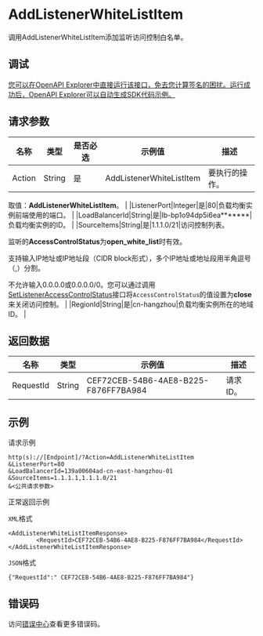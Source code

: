 # AddListenerWhiteListItem

调用AddListenerWhiteListItem添加监听访问控制白名单。

## 调试

[您可以在OpenAPI Explorer中直接运行该接口，免去您计算签名的困扰。运行成功后，OpenAPI Explorer可以自动生成SDK代码示例。](https://api.aliyun.com/#product=Slb&api=AddListenerWhiteListItem&type=RPC&version=2014-05-15)

## 请求参数

|名称|类型|是否必选|示例值|描述|
|--|--|----|---|--|
|Action|String|是|AddListenerWhiteListItem|要执行的操作。

 取值：**AddListenerWhiteListItem**。 |
|ListenerPort|Integer|是|80|负载均衡实例前端使用的端口。 |
|LoadBalancerId|String|是|lb-bp1o94dp5i6ea\*\*\*\*\*\*\*|负载均衡实例的ID。 |
|SourceItems|String|是|1.1.1.0/21|访问控制列表。

 监听的**AccessControlStatus**为**open\_white\_list**时有效。

 支持输入IP地址或IP地址段（CIDR block形式），多个IP地址或地址段用半角逗号（,）分割。

 不允许输入0.0.0.0或0.0.0.0/0。您可以通过调用[SetListenerAccessControlStatus](~~27599~~)接口将`AccessControlStatus`的值设置为**close**来关闭访问控制。 |
|RegionId|String|是|cn-hangzhou|负载均衡实例所在的地域ID。 |

## 返回数据

|名称|类型|示例值|描述|
|--|--|---|--|
|RequestId|String|CEF72CEB-54B6-4AE8-B225-F876FF7BA984|请求ID。 |

## 示例

请求示例

```
http(s)://[Endpoint]/?Action=AddListenerWhiteListItem
&ListenerPort=80
&LoadBalancerId=139a00604ad-cn-east-hangzhou-01
&SourceItems=1.1.1.1,1.1.1.0/21
&<公共请求参数>
```

正常返回示例

`XML`格式

```
<AddListenerWhiteListItemResponse>
        <RequestId>CEF72CEB-54B6-4AE8-B225-F876FF7BA984</RequestId>
</AddListenerWhiteListItemResponse>
```

`JSON`格式

```
{"RequestId":" CEF72CEB-54B6-4AE8-B225-F876FF7BA984"}
```

## 错误码

访问[错误中心](https://error-center.aliyun.com/status/product/Slb)查看更多错误码。

